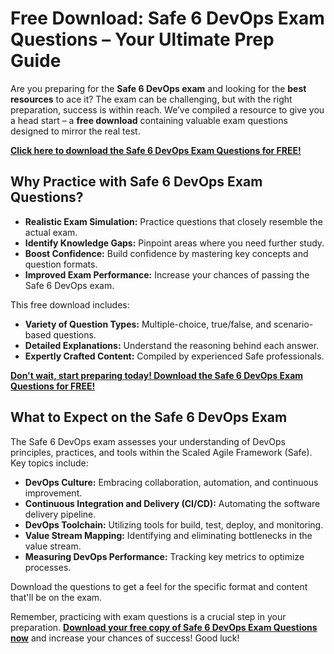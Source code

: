 # Free Download: Safe 6 DevOps Exam Questions – Your Ultimate Prep Guide

Are you preparing for the **Safe 6 DevOps exam** and looking for the **best resources** to ace it? The exam can be challenging, but with the right preparation, success is within reach. We’ve compiled a resource to give you a head start – a **free download** containing valuable exam questions designed to mirror the real test.

[**Click here to download the Safe 6 DevOps Exam Questions for FREE!**](https://udemywork.com/safe-6-devops-exam-questions)

## Why Practice with Safe 6 DevOps Exam Questions?

*   **Realistic Exam Simulation:** Practice questions that closely resemble the actual exam.
*   **Identify Knowledge Gaps:** Pinpoint areas where you need further study.
*   **Boost Confidence:** Build confidence by mastering key concepts and question formats.
*   **Improved Exam Performance:** Increase your chances of passing the Safe 6 DevOps exam.

This free download includes:

*   **Variety of Question Types:** Multiple-choice, true/false, and scenario-based questions.
*   **Detailed Explanations:** Understand the reasoning behind each answer.
*   **Expertly Crafted Content:** Compiled by experienced Safe professionals.

[**Don't wait, start preparing today! Download the Safe 6 DevOps Exam Questions for FREE!**](https://udemywork.com/safe-6-devops-exam-questions)

## What to Expect on the Safe 6 DevOps Exam

The Safe 6 DevOps exam assesses your understanding of DevOps principles, practices, and tools within the Scaled Agile Framework (Safe). Key topics include:

*   **DevOps Culture:** Embracing collaboration, automation, and continuous improvement.
*   **Continuous Integration and Delivery (CI/CD):** Automating the software delivery pipeline.
*   **DevOps Toolchain:** Utilizing tools for build, test, deploy, and monitoring.
*   **Value Stream Mapping:** Identifying and eliminating bottlenecks in the value stream.
*   **Measuring DevOps Performance:** Tracking key metrics to optimize processes.

Download the questions to get a feel for the specific format and content that'll be on the exam.

Remember, practicing with exam questions is a crucial step in your preparation. **[Download your free copy of Safe 6 DevOps Exam Questions now](https://udemywork.com/safe-6-devops-exam-questions)** and increase your chances of success! Good luck!
